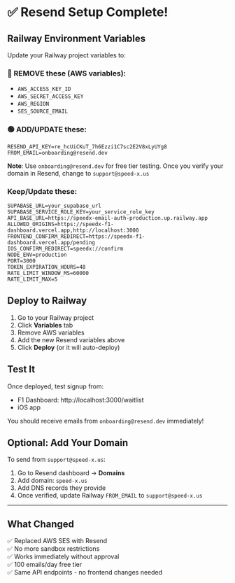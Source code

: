 # ✅ Resend Setup Complete!

## Railway Environment Variables

Update your Railway project variables to:

### 🔴 REMOVE these (AWS variables):
- `AWS_ACCESS_KEY_ID`
- `AWS_SECRET_ACCESS_KEY`
- `AWS_REGION`
- `SES_SOURCE_EMAIL`

### 🟢 ADD/UPDATE these:

```env
RESEND_API_KEY=re_hcUiCKuT_7h6Ezzi1C7sc2E2V8xLyUYg8
FROM_EMAIL=onboarding@resend.dev
```

**Note**: Use `onboarding@resend.dev` for free tier testing. Once you verify your domain in Resend, change to `support@speed-x.us`

### Keep/Update these:
```env
SUPABASE_URL=your_supabase_url
SUPABASE_SERVICE_ROLE_KEY=your_service_role_key
API_BASE_URL=https://speedx-email-auth-production.up.railway.app
ALLOWED_ORIGINS=https://speedx-f1-dashboard.vercel.app,http://localhost:3000
FRONTEND_CONFIRM_REDIRECT=https://speedx-f1-dashboard.vercel.app/pending
IOS_CONFIRM_REDIRECT=speedx://confirm
NODE_ENV=production
PORT=3000
TOKEN_EXPIRATION_HOURS=48
RATE_LIMIT_WINDOW_MS=60000
RATE_LIMIT_MAX=5
```

## Deploy to Railway

1. Go to your Railway project
2. Click **Variables** tab
3. Remove AWS variables
4. Add the new Resend variables above
5. Click **Deploy** (or it will auto-deploy)

## Test It

Once deployed, test signup from:
- F1 Dashboard: http://localhost:3000/waitlist
- iOS app

You should receive emails from `onboarding@resend.dev` immediately!

## Optional: Add Your Domain

To send from `support@speed-x.us`:

1. Go to Resend dashboard → **Domains**
2. Add domain: `speed-x.us`
3. Add DNS records they provide
4. Once verified, update Railway `FROM_EMAIL` to `support@speed-x.us`

---

## What Changed

✅ Replaced AWS SES with Resend  
✅ No more sandbox restrictions  
✅ Works immediately without approval  
✅ 100 emails/day free tier  
✅ Same API endpoints - no frontend changes needed

